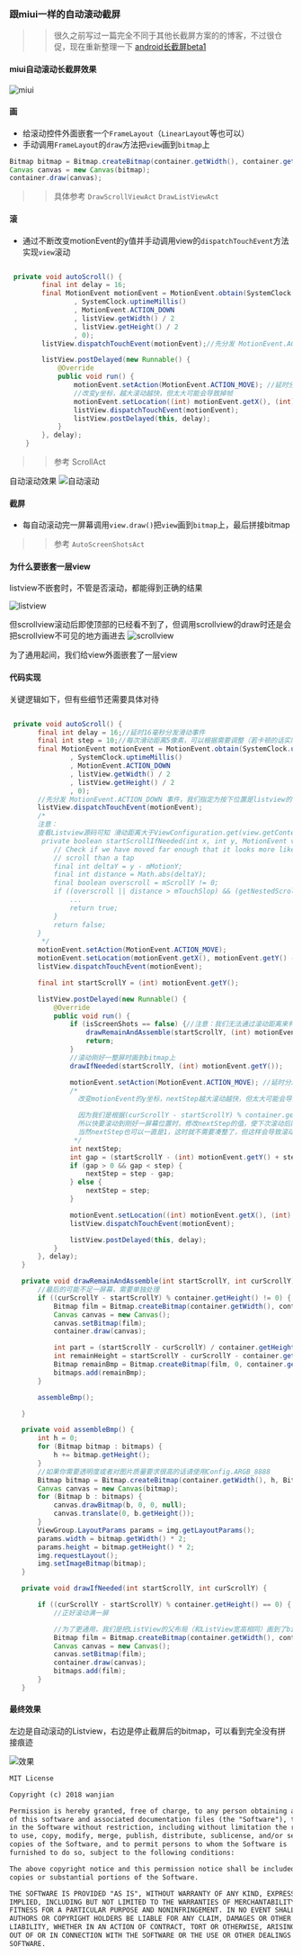 ### 跟miui一样的自动滚动截屏

>> 很久之前写过一篇完全不同于其他长截屏方案的的博客，不过很仓促，现在重新整理一下  [android长截屏beta1](http://blog.csdn.net/qingchunweiliang/article/details/52248643)
 

#### miui自动滚动长截屏效果

![miui](https://github.com/android-notes/auto-scroll-capture/blob/master/miui_screen_cap.gif?raw=true)



#### 画

* 给滚动控件外面嵌套一个`FrameLayout`（`LinearLayout`等也可以）
* 手动调用`FrameLayout`的`draw`方法把`view`画到`bitmap`上

 ```java
Bitmap bitmap = Bitmap.createBitmap(container.getWidth(), container.getHeight(), Bitmap.Config.ARGB_8888);
Canvas canvas = new Canvas(bitmap);
container.draw(canvas);
 
 ```
 >> 具体参考  `DrawScrollViewAct` `DrawListViewAct`
 
 
#### 滚
 
 *  通过不断改变motionEvent的y值并手动调用view的`dispatchTouchEvent`方法实现`view`滚动

```java

 private void autoScroll() {
        final int delay = 16;
        final MotionEvent motionEvent = MotionEvent.obtain(SystemClock.uptimeMillis()
                , SystemClock.uptimeMillis()
                , MotionEvent.ACTION_DOWN
                , listView.getWidth() / 2
                , listView.getHeight() / 2
                , 0);
        listView.dispatchTouchEvent(motionEvent);//先分发 MotionEvent.ACTION_DOWN 事件

        listView.postDelayed(new Runnable() {
            @Override
            public void run() {
                motionEvent.setAction(MotionEvent.ACTION_MOVE); //延时分发 MotionEvent.ACTION_MOVE 事件
                //改变y坐标，越大滚动越快，但太大可能会导致掉帧
                motionEvent.setLocation((int) motionEvent.getX(), (int) motionEvent.getY() - 10);
                listView.dispatchTouchEvent(motionEvent);
                listView.postDelayed(this, delay);
            }
        }, delay);
    }


```

 >> 参考 ScrollAct

自动滚动效果
![自动滚动](https://github.com/android-notes/auto-scroll-capture/blob/master/auto_scroll.gif?raw=true) 
 
#### 截屏
 
 
 * 每自动滚动完一屏幕调用`view.draw()`把`view`画到`bitmap`上，最后拼接bitmap

 >> 参考 `AutoScreenShotsAct`
 
 
 #### 为什么要嵌套一层view
 
 listview不嵌套时，不管是否滚动，都能得到正确的结果
 
 ![listview](https://github.com/android-notes/auto-scroll-capture/blob/master/listview_capture.jpg?raw=true)
 
 
 但scrollview滚动后即使顶部的已经看不到了，但调用scrollview的draw时还是会把scrollview不可见的地方画进去
 ![scrollview](https://github.com/android-notes/auto-scroll-capture/blob/master/scrollview_capture.jpg?raw=true)
 
 为了通用起间，我们给view外面嵌套了一层view
 
 #### 代码实现
 
 关键逻辑如下，但有些细节还需要具体对待
 
 ```java
 
  private void autoScroll() {
        final int delay = 16;//延时16毫秒分发滑动事件
        final int step = 10;//每次滑动距离5像素，可以根据需要调整（若卡顿的话实际滚动距离可能小于5）
        final MotionEvent motionEvent = MotionEvent.obtain(SystemClock.uptimeMillis()
                , SystemClock.uptimeMillis()
                , MotionEvent.ACTION_DOWN
                , listView.getWidth() / 2
                , listView.getHeight() / 2
                , 0);
        //先分发 MotionEvent.ACTION_DOWN 事件，我们指定为按下位置是listview的中间位置，当然其他位置也可以
        listView.dispatchTouchEvent(motionEvent);
        /*
        注意：
        查看Listview源码可知 滑动距离大于ViewConfiguration.get(view.getContext()).getScaledTouchSlop()时listview才开始滚动
         private boolean startScrollIfNeeded(int x, int y, MotionEvent vtev) {
            // Check if we have moved far enough that it looks more like a
            // scroll than a tap
            final int deltaY = y - mMotionY;
            final int distance = Math.abs(deltaY);
            final boolean overscroll = mScrollY != 0;
            if ((overscroll || distance > mTouchSlop) && (getNestedScrollAxes() & SCROLL_AXIS_VERTICAL) == 0) {
                ...
                return true;
            }
            return false;
        }
         */
        motionEvent.setAction(MotionEvent.ACTION_MOVE);
        motionEvent.setLocation(motionEvent.getX(), motionEvent.getY() - (ViewConfiguration.get(listView.getContext()).getScaledTouchSlop()));
        listView.dispatchTouchEvent(motionEvent);

        final int startScrollY = (int) motionEvent.getY();

        listView.postDelayed(new Runnable() {
            @Override
            public void run() {
                if (isScreenShots == false) {//注意：我们无法通过滚动距离来判断是否滚动到了最后，所以需要通过其他方式停止滚动
                    drawRemainAndAssemble(startScrollY, (int) motionEvent.getY());
                    return;
                }
                //滚动刚好一整屏时画到bitmap上
                drawIfNeeded(startScrollY, (int) motionEvent.getY());

                motionEvent.setAction(MotionEvent.ACTION_MOVE); //延时分发 MotionEvent.ACTION_MOVE 事件
                /*
                  改变motionEvent的y坐标，nextStep越大滚动越快，但太大可能会导致掉帧，导致实际滚动距离小于我们滑动的距离

                  因为我们是根据(curScrollY - startScrollY) % container.getHeight() == 0来判定是否刚好滚动了一屏幕的，
                  所以快要滚动到刚好一屏幕位置时，修改nextStep的值，使下次滚动后刚好是一屏幕的距离。
                  当然nextStep也可以一直是1，这时就不需要凑整了，但这样会导致滚动的特别慢
                 */
                int nextStep;
                int gap = (startScrollY - (int) motionEvent.getY() + step) % container.getHeight();
                if (gap > 0 && gap < step) {
                    nextStep = step - gap;
                } else {
                    nextStep = step;
                }

                motionEvent.setLocation((int) motionEvent.getX(), (int) motionEvent.getY() - nextStep);
                listView.dispatchTouchEvent(motionEvent);

                listView.postDelayed(this, delay);
            }
        }, delay);
    }

    private void drawRemainAndAssemble(int startScrollY, int curScrollY) {
        //最后的可能不足一屏幕，需要单独处理
        if ((curScrollY - startScrollY) % container.getHeight() != 0) {
            Bitmap film = Bitmap.createBitmap(container.getWidth(), container.getHeight(), Bitmap.Config.RGB_565);
            Canvas canvas = new Canvas();
            canvas.setBitmap(film);
            container.draw(canvas);

            int part = (startScrollY - curScrollY) / container.getHeight();
            int remainHeight = startScrollY - curScrollY - container.getHeight() * part;
            Bitmap remainBmp = Bitmap.createBitmap(film, 0, container.getHeight() - remainHeight, container.getWidth(), remainHeight);
            bitmaps.add(remainBmp);
        }

        assembleBmp();

    }

    private void assembleBmp() {
        int h = 0;
        for (Bitmap bitmap : bitmaps) {
            h += bitmap.getHeight();
        }
        //如果你需要透明度或者对图片质量要求很高的话请使用Config.ARGB_8888
        Bitmap bitmap = Bitmap.createBitmap(container.getWidth(), h, Bitmap.Config.RGB_565);
        Canvas canvas = new Canvas(bitmap);
        for (Bitmap b : bitmaps) {
            canvas.drawBitmap(b, 0, 0, null);
            canvas.translate(0, b.getHeight());
        }
        ViewGroup.LayoutParams params = img.getLayoutParams();
        params.width = bitmap.getWidth() * 2;
        params.height = bitmap.getHeight() * 2;
        img.requestLayout();
        img.setImageBitmap(bitmap);
    }

    private void drawIfNeeded(int startScrollY, int curScrollY) {

        if ((curScrollY - startScrollY) % container.getHeight() == 0) {
            //正好滚动满一屏

            //为了更通用，我们是把ListView的父布局（和ListView宽高相同）画到了bitmap上
            Bitmap film = Bitmap.createBitmap(container.getWidth(), container.getHeight(), Bitmap.Config.RGB_565);
            Canvas canvas = new Canvas();
            canvas.setBitmap(film);
            container.draw(canvas);
            bitmaps.add(film);
        }
    }

 
 ```
 #### 最终效果
 
 左边是自动滚动的Listview，右边是停止截屏后的bitmap，可以看到完全没有拼接痕迹
 
 
 ![效果](https://github.com/android-notes/auto-scroll-capture/blob/master/auto_cap_demo.gif?raw=true)
 
 
 
 
 ```txt
 MIT License

Copyright (c) 2018 wanjian

Permission is hereby granted, free of charge, to any person obtaining a copy
of this software and associated documentation files (the "Software"), to deal
in the Software without restriction, including without limitation the rights
to use, copy, modify, merge, publish, distribute, sublicense, and/or sell
copies of the Software, and to permit persons to whom the Software is
furnished to do so, subject to the following conditions:

The above copyright notice and this permission notice shall be included in all
copies or substantial portions of the Software.

THE SOFTWARE IS PROVIDED "AS IS", WITHOUT WARRANTY OF ANY KIND, EXPRESS OR
IMPLIED, INCLUDING BUT NOT LIMITED TO THE WARRANTIES OF MERCHANTABILITY,
FITNESS FOR A PARTICULAR PURPOSE AND NONINFRINGEMENT. IN NO EVENT SHALL THE
AUTHORS OR COPYRIGHT HOLDERS BE LIABLE FOR ANY CLAIM, DAMAGES OR OTHER
LIABILITY, WHETHER IN AN ACTION OF CONTRACT, TORT OR OTHERWISE, ARISING FROM,
OUT OF OR IN CONNECTION WITH THE SOFTWARE OR THE USE OR OTHER DEALINGS IN THE
SOFTWARE.

 
 ```
 
